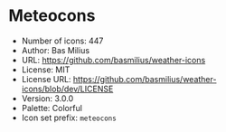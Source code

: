# Meteocons

- Number of icons: 447
- Author: Bas Milius
- URL: https://github.com/basmilius/weather-icons
- License: MIT
- License URL: https://github.com/basmilius/weather-icons/blob/dev/LICENSE
- Version: 3.0.0
- Palette: Colorful
- Icon set prefix: `meteocons`
